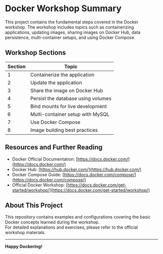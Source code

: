 # Docker Workshop Summary

This project contains the fundamental steps covered in the Docker workshop. The workshop includes topics such as containerizing applications, updating images, sharing images on Docker Hub, data persistence, multi-container setups, and using Docker Compose.

## Workshop Sections

| Section | Topic                              |
|---------|----------------------------------|
| 1       | Containerize the application      |
| 2       | Update the application            |
| 3       | Share the image on Docker Hub     |
| 4       | Persist the database using volumes|
| 5       | Bind mounts for live development  |
| 6       | Multi-container setup with MySQL  |
| 7       | Use Docker Compose                |
| 8       | Image building best practices     |

## Resources and Further Reading

- Docker Official Documentation: [https://docs.docker.com/](https://docs.docker.com/)
- Docker Hub: [https://hub.docker.com/](https://hub.docker.com/)
- Docker Compose Guide: [https://docs.docker.com/compose/](https://docs.docker.com/compose/)
- Official Docker Workshop: [https://docs.docker.com/get-started/workshop/](https://docs.docker.com/get-started/workshop/)

## About This Project

This repository contains examples and configurations covering the basic Docker concepts learned during the workshop.  
For detailed explanations and exercises, please refer to the official workshop materials.

---

**Happy Dockering!**
